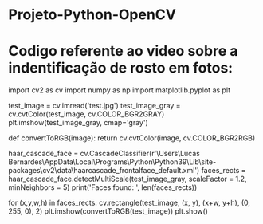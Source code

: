 # Projeto-Python-OpenCV
# Codigo referente ao video sobre a indentificação de rosto em fotos:

import cv2 as cv
import numpy as np
import matplotlib.pyplot as plt

test_image = cv.imread('test.jpg')
test_image_gray = cv.cvtColor(test_image, cv.COLOR_BGR2GRAY)
plt.imshow(test_image_gray, cmap='gray')

def convertToRGB(image):
    return cv.cvtColor(image, cv.COLOR_BGR2RGB)

haar_cascade_face = cv.CascadeClassifier(r'\Users\Lucas Bernardes\AppData\Local\Programs\Python\Python39\Lib\site-packages\cv2\data\haarcascade_frontalface_default.xml')
faces_rects = haar_cascade_face.detectMultiScale(test_image_gray, scaleFactor = 1.2, minNeighbors = 5)
print('Faces found: ', len(faces_rects))

for (x,y,w,h) in faces_rects:
     cv.rectangle(test_image, (x, y), (x+w, y+h), (0, 255, 0), 2)
plt.imshow(convertToRGB(test_image))
plt.show()
